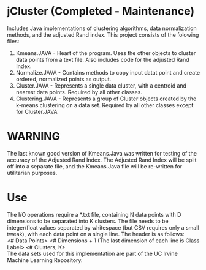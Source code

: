 jCluster (Completed - Maintenance)
==================================

Includes Java implementations of clustering algorithms, data normalization methods, and the adjusted Rand index. This
project consists of the folowing files:<ol>
<li>Kmeans.JAVA - Heart of the program. Uses the other objects to cluster data points from a text file. Also includes 
code for the adjusted Rand Index.</li>
<li>Normalize.JAVA  - Contains methods to copy input datat point and create ordered, normalized points as output.</li>
<li>Cluster.JAVA  - Represents a single data cluster, with a centroid and nearest data points. Required by all other
classes.</li>
<li>Clustering.JAVA - Represents a group of Cluster objects created by the k-means clustering on a data set. Required
by all other classes except for Cluster.JAVA</li></ol>

WARNING
=======
The last known good version of Kmeans.Java was written for testing of the accuracy of the Adjusted Rand Index. The
Adjusted Rand Index will be split off into a separate file, and the Kmeans.Java file will be re-written for 
utilitarian purposes.

Use
===
The I/O operations require a *.txt file, containing N data points with D dimensions to be separated into K clusters.
The file needs to be integer/float values separated by whitespace (but CSV requires only a small tweak), with each
data point on a single line. The header is as follows:<br>
<# Data Points> <# Dimensions + 1 (The last dimension of each line is Class Label> <# Clusters, K><br>
The data sets used for this implementation are part of the UC Irvine Machine Learning Repository.

